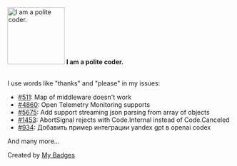 <img src="https://my-badges.github.io/my-badges/polite-coder.png" alt="I am a polite coder." title="I am a polite coder." width="128">
<strong>I am a polite coder.</strong>
<br><br>

I use words like "thanks" and "please" in my issues:

- <a href="https://github.com/ZijianHe/koa-router/issues/511">#511</a>: Map of middleware doesn't work
- <a href="https://github.com/hyperledger/fabric/issues/4860">#4860</a>: Open Telemetry Monitoring supports
- <a href="https://github.com/denoland/std/issues/5675">#5675</a>: Add support streaming json parsing from array of objects
- <a href="https://github.com/connectrpc/connect-es/issues/1453">#1453</a>: AbortSignal rejects with Code.Internal instead of Code.Canceled
- <a href="https://github.com/yandex-cloud/docs/issues/934">#934</a>: Добавить пример интеграции yandex gpt в openai codex

 And many more...


Created by <a href="https://github.com/my-badges/my-badges">My Badges</a>